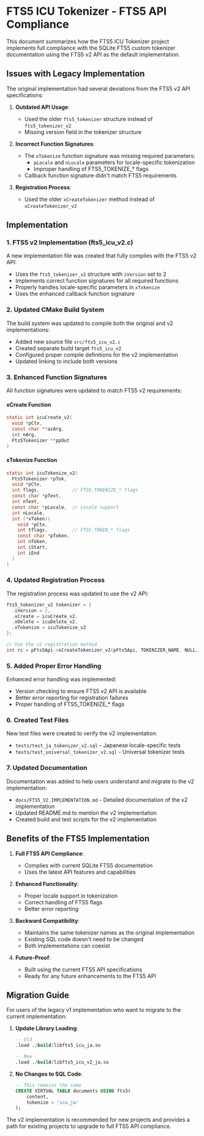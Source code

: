 # FTS5 ICU Tokenizer - FTS5 API Compliance

This document summarizes how the FTS5 ICU Tokenizer project implements full compliance with the SQLite FTS5 custom tokenizer documentation using the FTS5 v2 API as the default implementation.

## Issues with Legacy Implementation

The original implementation had several deviations from the FTS5 v2 API specifications:

1. **Outdated API Usage**:
   - Used the older `fts5_tokenizer` structure instead of `fts5_tokenizer_v2`
   - Missing version field in the tokenizer structure

2. **Incorrect Function Signatures**:
   - The `xTokenize` function signature was missing required parameters:
     - `pLocale` and `nLocale` parameters for locale-specific tokenization
     - Improper handling of FTS5_TOKENIZE_* flags
   - Callback function signature didn't match FTS5 requirements

3. **Registration Process**:
   - Used the older `xCreateTokenizer` method instead of `xCreateTokenizer_v2`

## Implementation

### 1. FTS5 v2 Implementation (fts5_icu_v2.c)

A new implementation file was created that fully complies with the FTS5 v2 API:
- Uses the `fts5_tokenizer_v2` structure with `iVersion` set to 2
- Implements correct function signatures for all required functions
- Properly handles locale-specific parameters in `xTokenize`
- Uses the enhanced callback function signature

### 2. Updated CMake Build System

The build system was updated to compile both the original and v2 implementations:
- Added new source file `src/fts5_icu_v2.c`
- Created separate build target `fts5_icu_v2`
- Configured proper compile definitions for the v2 implementation
- Updated linking to include both versions

### 3. Enhanced Function Signatures

All function signatures were updated to match FTS5 v2 requirements:

#### xCreate Function
```c
static int icuCreate_v2(
  void *pCtx,
  const char **azArg,
  int nArg,
  Fts5Tokenizer **ppOut
)
```

#### xTokenize Function
```c
static int icuTokenize_v2(
  Fts5Tokenizer *pTok,
  void *pCtx,
  int flags,            // FTS5_TOKENIZE_* flags
  const char *pText, 
  int nText,
  const char *pLocale,  // Locale support
  int nLocale,
  int (*xToken)(
    void *pCtx,
    int tflags,         // FTS5_TOKEN_* flags
    const char *pToken,
    int nToken,
    int iStart,
    int iEnd
  )
)
```

### 4. Updated Registration Process

The registration process was updated to use the v2 API:
```c
fts5_tokenizer_v2 tokenizer = {
  .iVersion = 2,
  .xCreate = icuCreate_v2,
  .xDelete = icuDelete_v2,
  .xTokenize = icuTokenize_v2
};

// Use the v2 registration method
int rc = pFts5Api->xCreateTokenizer_v2(pFts5Api, TOKENIZER_NAME, NULL, &tokenizer, NULL);
```

### 5. Added Proper Error Handling

Enhanced error handling was implemented:
- Version checking to ensure FTS5 v2 API is available
- Better error reporting for registration failures
- Proper handling of FTS5_TOKENIZE_* flags

### 6. Created Test Files

New test files were created to verify the v2 implementation:
- `tests/test_ja_tokenizer_v2.sql` - Japanese locale-specific tests
- `tests/test_universal_tokenizer_v2.sql` - Universal tokenizer tests

### 7. Updated Documentation

Documentation was added to help users understand and migrate to the v2 implementation:
- `docs/FTS5_V2_IMPLEMENTATION.md` - Detailed documentation of the v2 implementation
- Updated README.md to mention the v2 implementation
- Created build and test scripts for the v2 implementation

## Benefits of the FTS5 Implementation

1. **Full FTS5 API Compliance**:
   - Complies with current SQLite FTS5 documentation
   - Uses the latest API features and capabilities

2. **Enhanced Functionality**:
   - Proper locale support in tokenization
   - Correct handling of FTS5 flags
   - Better error reporting

3. **Backward Compatibility**:
   - Maintains the same tokenizer names as the original implementation
   - Existing SQL code doesn't need to be changed
   - Both implementations can coexist

4. **Future-Proof**:
   - Built using the current FTS5 API specifications
   - Ready for any future enhancements to the FTS5 API

## Migration Guide

For users of the legacy v1 implementation who want to migrate to the current implementation:

1. **Update Library Loading**:
   ```sql
   -- Old
   .load ./build/libfts5_icu_ja.so
   
   -- New
   .load ./build/libfts5_icu_v2_ja.so
   ```

2. **No Changes to SQL Code**:
   ```sql
   -- This remains the same
   CREATE VIRTUAL TABLE documents USING fts5(
       content,
       tokenize = 'icu_ja'
   );
   ```

The v2 implementation is recommended for new projects and provides a path for existing projects to upgrade to full FTS5 API compliance.